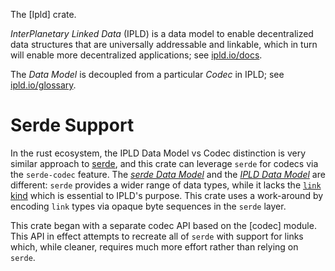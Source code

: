 The [Ipld] crate.

*InterPlanetary Linked Data* (IPLD) is a data model to enable decentralized data structures that are universally addressable and linkable, which in turn will enable more decentralized applications; see [ipld.io/docs](https://ipld.io/docs/).

The *Data Model* is decoupled from a particular *Codec* in IPLD; see [ipld.io/glossary](https://ipld.io/glossary/).

# Serde Support

In the rust ecosystem, the IPLD Data Model vs Codec distinction is very similar approach to [serde](https://serde.rs), and this crate can leverage `serde` for codecs via the `serde-codec` feature. The [*serde Data Model*](https://serde.rs/data-model.html#types) and the [*IPLD Data Model*](https://ipld.io/glossary/#data-model) are different: `serde` provides a wider range of data types, while it lacks the [`link` kind](https://ipld.io/glossary/#link) which is essential to IPLD's purpose. This crate uses a work-around by encoding `link` types via opaque byte sequences in the `serde` layer.

This crate began with a separate codec API based on the [codec] module. This API in effect attempts to recreate all of `serde` with support for links which, while cleaner, requires much more effort rather than relying on `serde`.
